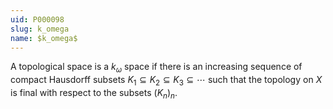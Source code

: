 ```yaml
---
uid: P000098
slug: k_omega
name: $k_omega$
---
```

A topological space is a $k_\omega$ space if there is an increasing sequence of compact Hausdorff subsets $K_1\subseteq K_2 \subseteq K_3 \subseteq \cdots$ such that the topology on $X$ is final with respect to the subsets $(K_n)_n$.
